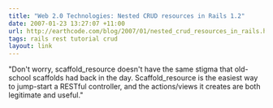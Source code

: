 ```yaml
---
title: "Web 2.0 Technologies: Nested CRUD resources in Rails 1.2"
date: 2007-01-23 13:27:07 +11:00
url: http://earthcode.com/blog/2007/01/nested_crud_resources_in_rails.html
tags: rails rest tutorial crud
layout: link
---
```

"Don't worry, scaffold_resource doesn't have the same stigma that old-school scaffolds had back in the day. Scaffold_resource is the easiest way to jump-start a RESTful controller, and the actions/views it creates are both legitimate and useful."

